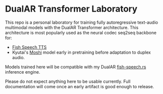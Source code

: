 # DualAR Transformer Laboratory

This repo is a personal laboratory for training fully autoregressive text-audio multimodal models with the DualAR Transformer architecture. This architecture is most popularly used as the neural codec seq2seq backbone for:
- [Fish Speech TTS](https://github.com/fishaudio/fish-speech) 
- Kyutai's [Moshi](https://github.com/kyutai-labs/moshi) model early in pretraining before adaptation to duplex audio.

Models trained here will be compatible with my DualAR [fish-speech.rs](https://github.com/EndlessReform/fish-speech.rs/blob/main/README.md) inference engine.

Please do not expect anything here to be usable currently. Full documentation will come once an early artifact is good enough to release.